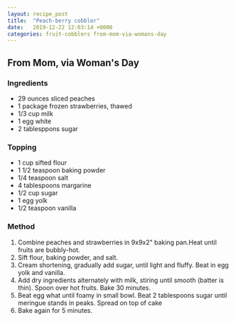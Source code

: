 ```yaml
---
layout: recipe_post
title:  "Peach-berry cobbler"
date:   2019-12-22 12:03:14 +0000
categories: fruit-cobblers from-mom-via-womans-day
---
```


## From Mom, via Woman's Day
### Ingredients
* 29 ounces sliced peaches
* 1 package frozen strawberries, thawed
* 1/3 cup milk
* 1 egg white
* 2 tablesppons sugar

### Topping
* 1 cup sifted flour 
* 1 1/2 teaspoon baking powder
* 1/4 teaspoon salt
* 4 tablespoons margarine
* 1/2 cup sugar
* 1 egg yolk
* 1/2 teaspoon vanilla
### Method 
1. Combine peaches and strawberries in 9x9x2" baking pan.Heat until fruits are bubbly-hot.
2. Sift flour, baking powder, and salt.
3. Cream shortening, gradually add sugar, until light and fluffy. Beat in egg yolk and vanilla.
4. Add dry ingredients alternately with milk, stiring until smooth (batter is thin). Spoon over hot fruits. Bake 30 minutes.
5. Beat egg what until foamy in small bowl. Beat 2 tablespoons sugar until meringue stands in peaks. Spread on top of cake
6. Bake again for 5 minutes.
